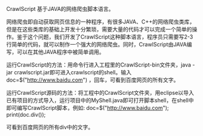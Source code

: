CrawlScript 基于JAVA的网络爬虫脚本语言。

网络爬虫即自动获取网页信息的一种程序，有很多JAVA、C++的网络爬虫类库，但是在这些类库的基础上开发十分繁琐，需要大量的代码才可以完成一个简单的操作。鉴于这个问题，我们开发了CrawlScript这种脚本语言，程序员只需要写2-3行简单的代码，就可以制作一个强大的网络爬虫。同时，CrawlScript由JAVA编写，可以在其他JAVA程序中被简单调用。

运行CrawlScript的方法：用命令行进入工程里的CrawlScript-bin文件夹，java -jar crawlscript.jar即可进入crawlscript的shell。输入doc=$("http://www.baidu.com") ，回车，可看到百度网页的所有文字。

运行CrawlScript源码的方法：将工程中的CrawlScript文件夹，用eclipse以导入已有项目的方式导入，运行项目中的MyShell.java即可打开脚本shell，在shell中即可编写CrawlScript脚本，例如: 
doc=$("http://www.baidu.com");
print(doc.div());

可看到百度网页的所有div中的文字。
